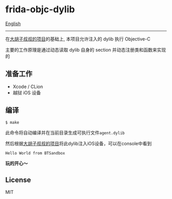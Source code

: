 # frida-objc-dylib

[English](README.md)

---

在[大胡子叔叔的项目](https://github.com/oleavr/ios-inject-custom)的基础上, 本项目允许注入的 dylib 执行 Objective-C

主要的工作原理是通过动态读取 dylib 自身的 section 并动态注册类和函数来实现的

## 准备工作

* Xcode / CLion
* 越狱 iOS 设备

## 编译

```bash
$ make
```

此命令将自动编译并在当前目录生成可执行文件`agent.dylib`

然后根据[大胡子叔叔的项目](https://github.com/oleavr/ios-inject-custom)将此dylib注入iOS设备，可以在console中看到

```log
Hello World from BTSandbox
```

**玩的开心～**

## License

MIT

